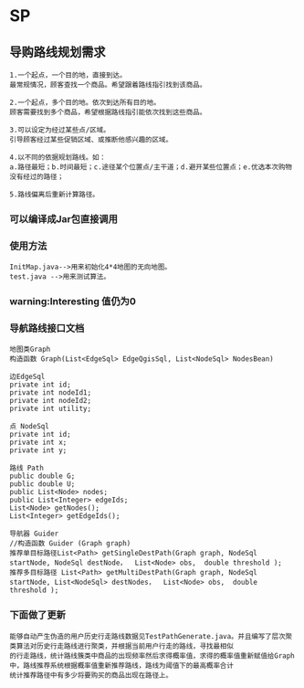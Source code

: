 # SP
## 导购路线规划需求

    1.一个起点，一个目的地，直接到达。
    最常规情况，顾客查找一个商品。希望跟着路线指引找到该商品。

    2.一个起点，多个目的地。依次到达所有目的地。
    顾客需要找到多个商品，希望根据路线指引能依次找到这些商品。

    3.可以设定为经过某些点/区域。
    引导顾客经过某些促销区域、或推断他感兴趣的区域。

    4.以不同的依据规划路线。如：
    a.路径最短；b.时间最短；c.途径某个位置点/主干道；d.避开某些位置点；e.优选本次购物没有经过的路径；

    5.路线偏离后重新计算路径。

###  可以编译成Jar包直接调用
###  使用方法
    InitMap.java-->用来初始化4*4地图的无向地图。
    test.java -->用来测试算法。

### warning:Interesting 值仍为0
### 导航路线接口文档
    地图类Graph 
    构造函数 Graph(List<EdgeSql> EdgeQgisSql, List<NodeSql> NodesBean)

    边EdgeSql
    private int id;
    private int nodeId1;
    private int nodeId2;
    private int utility;

    点 NodeSql 
    private int id;
    private int x;
    private int y;

    路线 Path
    public double G;
    public double U;
    public List<Node> nodes;
    public List<Integer> edgeIds;
    List<Node> getNodes();
    List<Integer> getEdgeIds();

    导航器 Guider
    //构造函数 Guider (Graph graph)
    推荐单目标路径List<Path> getSingleDestPath(Graph graph, NodeSql startNode, NodeSql destNode，  List<Node> obs,  double threshold );
    推荐多目标路径 List<Path> getMultiDestPath(Graph graph, NodeSql startNode, List<NodeSql> destNodes，  List<Node> obs,  double threshold );

### 下面做了更新
    能够自动产生伪造的用户历史行走路线数据见TestPathGenerate.java。并且编写了层次聚类算法对历史行走路线进行聚类，并根据当前用户行走的路线，寻找最相似
    的行走路线，统计路线簇类中商品的出现频率然后求得概率值，求得的概率值重新赋值给Graph中，路线推荐系统根据概率值重新推荐路线，路线为阈值下的最高概率合计
    统计推荐路径中有多少将要购买的商品出现在路径上。
